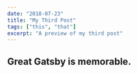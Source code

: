 ```yaml
---
date: "2018-07-23"
title: "My Third Post"
tags: ["this", "that"]
excerpt: "A preview of my third post"
---
```


## Great Gatsby is memorable.

